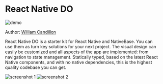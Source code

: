 # React Native DO

![demo](images/react-native-do.gif "Starter Kit Demo")

Author: [William Candillon](http://github.com/wcandillon)

React Native DO is a starter kit for React Native and NativeBase.
You can use them as turn key solutions for your next project.
The visual design can easily be customized and all aspects of the app are implemented: from navigation to state management.
Statically typed, based on the latest React Native components, and with no native dependencies, this is the highest quality codebase you can get.

![screenshot 1](phone.png "Screentshot 1") ![screenshot 2](phone2.png "Screentshot 2")